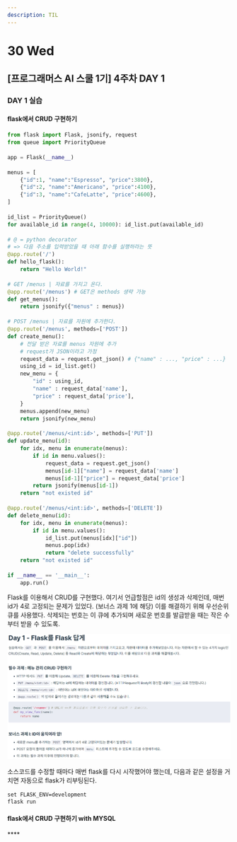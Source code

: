 ```yaml
---
description: TIL
---
```


# 30 Wed

## \[프로그래머스 AI 스쿨 1기\] 4주차 DAY 1

### DAY 1 실습

#### flask에서 **CRUD** 구현하기 

```python
from flask import Flask, jsonify, request
from queue import PriorityQueue

app = Flask(__name__)

menus = [
    {"id":1, "name":"Espresso", "price":3800},
    {"id":2, "name":"Americano", "price":4100},
    {"id":3, "name":"CafeLatte", "price":4600},
]

id_list = PriorityQueue()
for available_id in range(4, 10000): id_list.put(available_id)

# @ = python decorator
# => 다음 주소를 입력받았을 때 아래 함수를 실행하라는 뜻
@app.route('/')
def hello_flask():
    return "Hello World!"

# GET /menus | 자료를 가지고 온다.
@app.route('/menus') # GET은 methods 생략 가능
def get_menus():
    return jsonify({"menus" : menus})

# POST /menus | 자료를 자원에 추가한다.
@app.route('/menus', methods=['POST'])
def create_menu():
    # 전달 받은 자료를 menus 자원에 추가
    # request가 JSON이라고 가정
    request_data = request.get_json() # {"name" : ..., "price" : ...}
    using_id = id_list.get()
    new_menu = {
        "id" : using_id,
        "name" : request_data['name'],
        "price" : request_data['price'],
    }
    menus.append(new_menu)
    return jsonify(new_menu)

@app.route('/menus/<int:id>', methods=['PUT'])
def update_menu(id):
    for idx, menu in enumerate(menus):
        if id in menu.values():
            request_data = request.get_json()
            menus[id-1]["name"] = request_data['name']
            menus[id-1]["price"] = request_data['price']
        return jsonify(menus[id-1])
    return "not existed id"

@app.route('/menus/<int:id>', methods=['DELETE'])
def delete_menu(id):
    for idx, menu in enumerate(menus):
        if id in menu.values():
            id_list.put(menus[idx]["id"])
            menus.pop(idx)
            return "delete successfully"
    return "not existed id"

if __name__ == '__main__':
    app.run()
```

 Flask를 이용해서 CRUD를 구현했다. 여기서 언급할점은 id의 생성과 삭제인데, 매번 id가 4로 고정되는 문제가 있었다.  \(보너스 과제 1에 해당\) 이를 해결하기 위해 우선순위 큐를 사용했다. 삭제되는 번호는 이 큐에 추가되며 새로운 번호를 발급받을 때는 작은 수부터 받을 수 있도록.

![](../../.gitbook/assets/image%20%2891%29.png)

 소스코드를 수정할 때마다 매번 flask를 다시 시작했어야 했는데, 다음과 같은 설정을 거치면 자동으로 flask가 리부팅된다.

```text
set FLASK_ENV=development
flask run
```



#### flask에서 **CRUD** 구현하기 with **MYSQL**

\*\*\*\*



